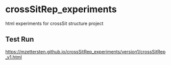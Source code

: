 # crossSitRep_experiments
html experiments for crossSit structure project

## Test Run
https://mzettersten.github.io/crossSitRep_experiments/version1/crossSitRep_v1.html
